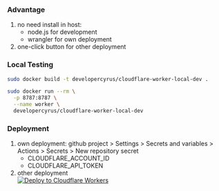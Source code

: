 ### Advantage
1. no need install in host:
   - node.js for development
   - wrangler for own deployment
2. one-click button for other deployment

### Local Testing
```bash
sudo docker build -t developercyrus/cloudflare-worker-local-dev . 

sudo docker run --rm \
  -p 8787:8787 \
  --name worker \
  developercyrus/cloudflare-worker-local-dev
```

### Deployment
1. own deployment: github project > Settings > Secrets and variables > Actions > Secrets > New repository secret
   - CLOUDFLARE_ACCOUNT_ID
   - CLOUDFLARE_API_TOKEN
2. other deployment<br>
[![Deploy to Cloudflare Workers](https://deploy.workers.cloudflare.com/button)](https://deploy.workers.cloudflare.com/?url=https://github.com/developercyrus/docker-cloudflare-worker-local-dev)
